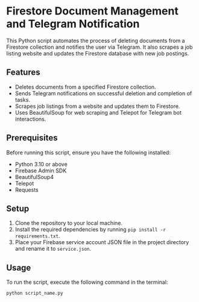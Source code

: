 # Firestore Document Management and Telegram Notification

This Python script automates the process of deleting documents from a Firestore collection and notifies the user via Telegram. It also scrapes a job listing website and updates the Firestore database with new job postings.

## Features

- Deletes documents from a specified Firestore collection.
- Sends Telegram notifications on successful deletion and completion of tasks.
- Scrapes job listings from a website and updates them to Firestore.
- Uses BeautifulSoup for web scraping and Telepot for Telegram bot interactions.

## Prerequisites

Before running this script, ensure you have the following installed:
- Python 3.10 or above
- Firebase Admin SDK
- BeautifulSoup4
- Telepot
- Requests

## Setup

1. Clone the repository to your local machine.
2. Install the required dependencies by running `pip install -r requirements.txt`.
3. Place your Firebase service account JSON file in the project directory and rename it to `service.json`.

## Usage

To run the script, execute the following command in the terminal:

```bash
python script_name.py

